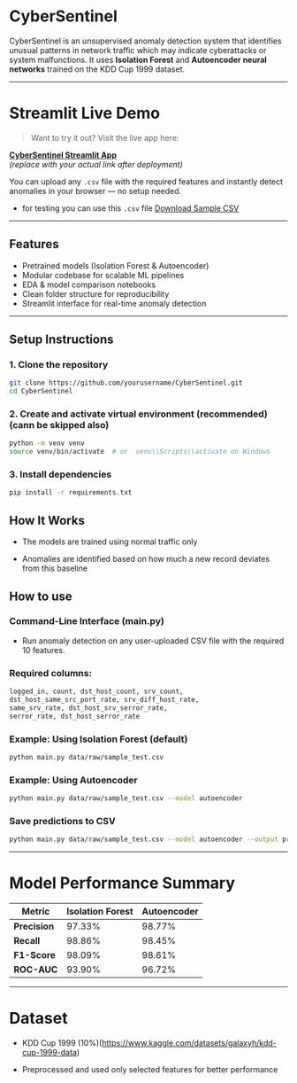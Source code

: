 # CyberSentinel

CyberSentinel is an unsupervised anomaly detection system that identifies unusual patterns in network traffic which may indicate cyberattacks or system malfunctions. It uses **Isolation Forest** and **Autoencoder neural networks** trained on the KDD Cup 1999 dataset.

---
#  Streamlit Live Demo

> Want to try it out? Visit the live app here:

**[CyberSentinel Streamlit App](https://cybersentinel-ecymuxdunrynbdpdfexvu4.streamlit.app)**  
*(replace with your actual link after deployment)*

You can upload any `.csv` file with the required features and instantly detect anomalies in your browser — no setup needed.
- for testing you can use this `.csv` file [Download Sample CSV](./data/sample_test.csv)


---

## Features

- Pretrained models (Isolation Forest & Autoencoder)
- Modular codebase for scalable ML pipelines
- EDA & model comparison notebooks
- Clean folder structure for reproducibility
- Streamlit interface for real-time anomaly detection

---
##  Setup Instructions

### 1.  Clone the repository
```bash
git clone https://github.com/yourusername/CyberSentinel.git
cd CyberSentinel
```

### 2. Create and activate virtual environment (recommended)(cann be skipped also)

```bash
python -m venv venv
source venv/bin/activate  # or  venv\\Scripts\\activate on Windows
```

### 3. Install dependencies

```bash
pip install -r requirements.txt
```

## How It Works
- The models are trained using normal traffic only

- Anomalies are identified based on how much a new record deviates from this baseline

## How to use

### Command-Line Interface (main.py)

- Run anomaly detection on any user-uploaded CSV file with the required 10 features.

### Required columns:

```bash
logged_in, count, dst_host_count, srv_count,
dst_host_same_src_port_rate, srv_diff_host_rate,
same_srv_rate, dst_host_srv_serror_rate,
serror_rate, dst_host_serror_rate
```

###  Example: Using Isolation Forest (default)

```bash
python main.py data/raw/sample_test.csv
```

###  Example: Using Autoencoder

```bash
python main.py data/raw/sample_test.csv --model autoencoder
```

###  Save predictions to CSV

```bash
python main.py data/raw/sample_test.csv --model autoencoder --output predictions.csv
```
---
# Model Performance Summary

| Metric        | Isolation Forest | Autoencoder |
| ------------- | ---------------- | ----------- |
| **Precision** | 97.33%           |  98.77%    |
| **Recall**    | 98.86%         | 98.45%      |
| **F1-Score**  | 98.09%           |  98.61%    |
| **ROC-AUC**   | 93.90%           |  96.72%    |

--- 

# Dataset
- KDD Cup 1999 (10%)(https://www.kaggle.com/datasets/galaxyh/kdd-cup-1999-data)

- Preprocessed and used only selected features for better performance